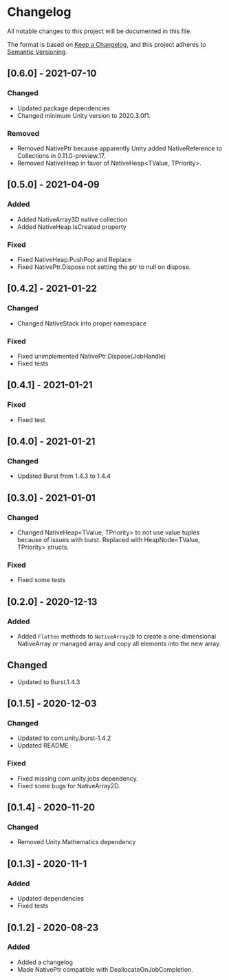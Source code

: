 # Changelog
All notable changes to this project will be documented in this file.

The format is based on [Keep a Changelog](https://keepachangelog.com/en/1.0.0/),
and this project adheres to [Semantic Versioning](https://semver.org/spec/v2.0.0.html).

## [0.6.0] - 2021-07-10
### Changed
 - Updated package dependencies
 - Changed minimum Unity version to 2020.3.0f1.
### Removed
 - Removed NativePtr because apparently Unity added NativeReference to Collections in 0.11.0-preview.17.
 - Removed NativeHeap<T> in favor of NativeHeap<TValue, TPriority>.

## [0.5.0] - 2021-04-09
### Added
- Added NativeArray3D native collection
- Added NativeHeap.IsCreated property
### Fixed
- Fixed NativeHeap.PushPop and Replace
- Fixed NativePtr.Dispose not setting the ptr to null on dispose.

## [0.4.2] - 2021-01-22
### Changed
- Changed NativeStack into proper namespace
### Fixed
- Fixed unimplemented NativePtr.Dispose(JobHandle)
- Fixed tests

## [0.4.1] - 2021-01-21
### Fixed
- Fixed test

## [0.4.0] - 2021-01-21
### Changed
- Updated Burst from 1.4.3 to 1.4.4

## [0.3.0] - 2021-01-01
### Changed
- Changed NativeHeap<TValue, TPriority> to not use value tuples because of issues with burst. Replaced with HeapNode<TValue, TPriority> structs.
### Fixed
- Fixed some tests

## [0.2.0] - 2020-12-13
### Added
- Added `Flatten` methods to `NativeArray2D` to create a one-dimensional NativeArray or managed array and copy all elements into the new array.
## Changed
- Updated to Burst.1.4.3

## [0.1.5] - 2020-12-03
### Changed
- Updated to com.unity.burst-1.4.2 
- Updated README
### Fixed
- Fixed missing com.unity.jobs dependency.
- Fixed some bugs for NativeArray2D.

## [0.1.4] - 2020-11-20
### Changed
- Removed Unity.Mathematics dependency

## [0.1.3] - 2020-11-1
### Added
- Updated dependencies
- Fixed tests

## [0.1.2] - 2020-08-23
### Added
- Added a changelog
- Made NativePtr compatible with DeallocateOnJobCompletion.